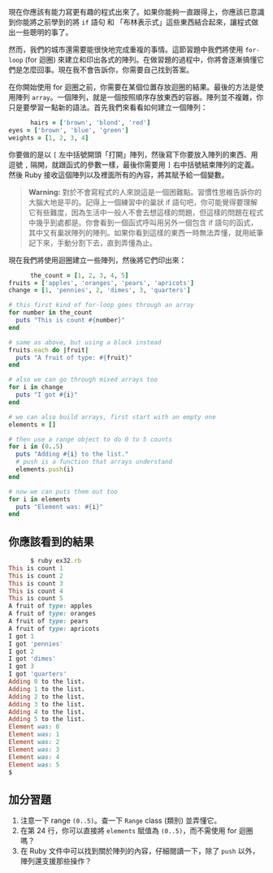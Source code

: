 現在你應該有能力寫更有趣的程式出來了。如果你能夠一直跟得上，你應該已意識到你能將之前學到的將 `if` 語句 和 「布林表示式」這些東西結合起來，讓程式做出一些聰明的事了。

然而，我們的城市還需要能很快地完成重複的事情。這節習題中我們將使用 `for-loop` (for 迴圈) 來建立和印出各式的陣列。在做習題的過程中，你將會逐漸搞懂它們是怎麼回事。現在我不會告訴你，你需要自己找到答案。

在你開始使用 for 迴圈之前，你需要在某個位置存放迴圈的結果。最後的方法是使用陣列 `array`。一個陣列，就是一個按照順序存放東西的容器。陣列並不複雜，你只是要學習一點新的語法。首先我們來看看如何建立一個陣列：

```rb
      hairs = ['brown', 'blond', 'red']
eyes = ['brown', 'blue', 'green']
weights = [1, 2, 3, 4]

```

你要做的是以 `[` 左中括號開頭「打開」陣列，然後寫下你要放入陣列的東西、用逗號 `,` 隔開，就跟函式的參數一樣，最後你需要用 `]` 右中括號結束陣列的定義。然後 Ruby 接收這個陣列以及裡面所有的內容，將其賦予給一個變數。

> **Warning:** 對於不會寫程式的人來說這是一個困難點。習慣性思維告訴你的大腦大地是平的。記得上一個練習中的巢狀 if 語句吧，你可能覺得要理解它有些難度，因為生活中一般人不會去想這樣的問題，但這樣的問題在程式中幾乎到處都是。你會看到一個函式呼叫用另外一個包含 if 語句的函式，其中又有巢狀陣列的陣列。如果你看到這樣的東西一時無法弄懂，就用紙筆記下來，手動分割下去，直到弄懂為止。

現在我們將使用迴圈建立一些陣列，然後將它們印出來：

```rb
      the_count = [1, 2, 3, 4, 5]
fruits = ['apples', 'oranges', 'pears', 'apricots']
change = [1, 'pennies', 2, 'dimes', 3, 'quarters']

# this first kind of for-loop goes through an array
for number in the_count
  puts "This is count #{number}"
end

# same as above, but using a block instead
fruits.each do |fruit|
  puts "A fruit of type: #{fruit}"
end

# also we can go through mixed arrays too
for i in change
  puts "I got #{i}"
end

# we can also build arrays, first start with an empty one
elements = []

# then use a range object to do 0 to 5 counts
for i in (0..5)
  puts "Adding #{i} to the list."
  # push is a function that arrays understand
  elements.push(i)
end

# now we can puts them out too
for i in elements
  puts "Element was: #{i}"
end

```

## 你應該看到的結果

```rb
      $ ruby ex32.rb
This is count 1
This is count 2
This is count 3
This is count 4
This is count 5
A fruit of type: apples
A fruit of type: oranges
A fruit of type: pears
A fruit of type: apricots
I got 1
I got 'pennies'
I got 2
I got 'dimes'
I got 3
I got 'quarters'
Adding 0 to the list.
Adding 1 to the list.
Adding 2 to the list.
Adding 3 to the list.
Adding 4 to the list.
Adding 5 to the list.
Element was: 0
Element was: 1
Element was: 2
Element was: 3
Element was: 4
Element was: 5
$

```

## 加分習題

1.  注意一下 range `(0..5)`。查一下 `Range` class (類別) 並弄懂它。
2.  在第 24 行，你可以直接將 `elements` 賦值為 `(0..5)`，而不需使用 for 迴圈嗎？
3.  在 Ruby 文件中可以找到關於陣列的內容，仔細閱讀一下，除了 `push` 以外，陣列還支援那些操作？